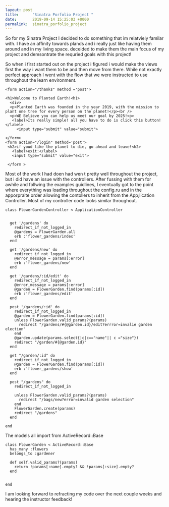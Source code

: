 ```yaml
---
layout: post
title:      "Sinatra Porfolio Project "
date:       2019-09-14 15:25:03 +0000
permalink:  sinatra_porfolio_project
---
```




So for my Sinatra Project I decided to do something that im relatviely familar with. I have an affinity towards plands and i really just like having them around and in my living space.  deceided to make them the main focus of my project and demsontrate the requried goals with this project!


So when i first started out on the project i figured i would make the views first the way i want them to be and then move from there. While not exactly perfect approach I went with the flow that we were instructed to use throughout the learn environment. 

```
<form action="/thanks" method ='post'>

<h1>Welcome to Planted Earth!<h1>
  <div>
  <p>Planted Earth was founded in the year 2019, with the mission to plant one tree for every person on the planet!</p><br />
  <p>WE Believe you can help us meet our goal by 2025!<p>
   <label>Its really simple! all you have to do is click this button!</label>
     <input type="submit" value="submit">

</form>
<form action="/login" method='post'>
 <h2>if youd like the planet to die, go ahead and leave!<h2>
   <label>exit:</label>
   <input type="submit" value="exit">

 </form >

```

Most of the work I had doen had wen t pretty well throughout the project, but i did have an issue with the controllers. After fussing with them for awhile and follwing the examples guidlines, I eventually got to the point where everything was loading throughout the config.ru and in the apporpraite order allowing the contollers to inherit from the  App;lication Controller. Most of my controller code looks similar throughout. 

```
class FlowerGardenController < ApplicationController


  get '/gardens' do
    redirect_if_not_logged_in
    @gardens = FlowerGarden.all
    erb :'flower_gardens/index'
  end

  get '/gardens/new' do
    redirect_if_not_logged_in
    @error_message = params[:error]
    erb :'flower_gardens/new'
  end

  get '/gardens/:id/edit' do
    redirect_if_not_logged_in
    @error_message = params[:error]
    @garden = FlowerGarden.find(params[:id])
    erb :'flower_gardens/edit'
  end

  post '/gardens/:id' do
    redirect_if_not_logged_in
    @garden = FlowerGarden.find(params[:id])
    unless FlowerGarden.valid_params?(params)
      redirect "/gardens/#{@garden.id}/edit?errror=invalie garden election"
    end
    @garden.update(params.select{|c|c=="name"|| c ="size"})
    redirect "/garden/#{@garden.id}"
  end

  get "/garden/:id" do
    redirect_if_not_logged_in
    @garden = FlowerGarden.find(params[:id])
    erb :'flower_gardens/show'
  end

  post "/gardens" do
    redirect_if_not_logged_in

    unless FlowerGarden.valid_params?(params)
      redirect "/bags/new?error=invalid garden selection"
    end
    FlowerGarden.create(params)
    redirect "/gardens"
  end

end

```

The models all import from  ActiveRecord::Base

```
class FlowerGarden < ActiveRecord::Base
  has_many :flowers
  belongs_to :gardener

  def self.valid_params?(params)
    return !params[:name].empty? && !params[:size].empty?
  end


end
```

I am looking forward to refracting my code over the next couple weeks and hearing the instructor feedback!
